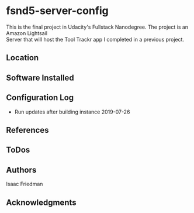 # fsnd5-server-config
This is the final project in Udacity's Fullstack Nanodegree. The project is an Amazon Lightsail  
Server that will host the Tool Trackr app I completed in a previous project.

## Location


## Software Installed


## Configuration Log
* Run updates after building instance 2019-07-26

## References

## ToDos


## Authors
Isaac Friedman

## Acknowledgments
